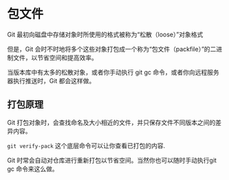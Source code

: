 # 包文件

Git 最初向磁盘中存储对象时所使用的格式被称为“松散（loose）”对象格式

但是，Git 会时不时地将多个这些对象打包成一个称为“包文件（packfile）”的二进制文件，以节省空间和提高效率。

当版本库中有太多的松散对象，或者你手动执行 git gc 命令，或者你向远程服务器执行推送时，Git 都会这样做。

## 打包原理

Git 打包对象时，会查找命名及大小相近的文件，并只保存文件不同版本之间的差异内容。

`git verify-pack` 这个底层命令可以让你查看已打包的内容.

Git 时常会自动对仓库进行重新打包以节省空间。当然你也可以随时手动执行git gc 命令来这么做。